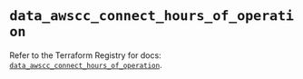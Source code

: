 # `data_awscc_connect_hours_of_operation`

Refer to the Terraform Registry for docs: [`data_awscc_connect_hours_of_operation`](https://registry.terraform.io/providers/hashicorp/awscc/0.70.0/docs/data-sources/connect_hours_of_operation).
